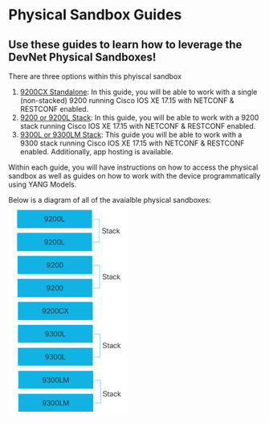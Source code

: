 # Physical Sandbox Guides
## Use these guides to learn how to leverage the DevNet Physical Sandboxes!

There are three options within this phyiscal sandbox
1. [9200CX Standalone](./cat9000_instructions.md): In this guide, you will be able to work with a single (non-stacked) 9200 running Cisco IOS XE 17.15 with NETCONF & RESTCONF enabled.
1. [9200 or 9200L Stack](./cat9200_stacked_instructions.md): In this guide, you will be able to work with a 9200 stack running Cisco IOS XE 17.15 with NETCONF & RESTCONF enabled.
1. [9300L or 9300LM Stack](./cat9300_stacked_instructions.md): This guide you will be able to work with a 9300 stack running Cisco IOS XE 17.15 with NETCONF & RESTCONF enabled. Additionally, app hosting is available.

Within each guide, you will have instructions on how to access the physical sandbox as well as guides on how to work with the device programmatically using YANG Models.

Below is a diagram of all of the avaialble physical sandboxes:
![Physical Sandboxes](physical-sandboxes.png)